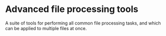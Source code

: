 # Advanced file processing tools

A suite of tools for performing all common file processing tasks, and which can be applied to multiple files at once.
